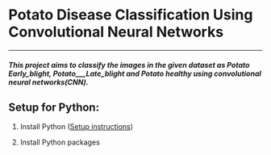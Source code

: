 # Potato Disease Classification Using Convolutional Neural Networks
---
##### This project aims to classify the images in the given dataset as Potato Early_blight, Potato___Late_blight and Potato healthy using convolutional neural networks(CNN).

## Setup for Python:

1. Install Python ([Setup instructions](https://wiki.python.org/moin/BeginnersGuide/Download))

2. Install Python packages
  
